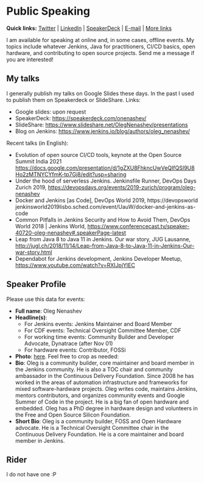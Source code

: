 # Public Speaking

**Quick links:**
[Twitter](https://twitter.com/oleg_nenashev) |
[LinkedIn](https://www.linkedin.com/in/onenashev/) |
[SpeakerDeck](https://speakerdeck.com/onenashev/) |
[E-mail](mailto:o.v.nenashev+opportunities@gmail.com) |
[More links](https://linktr.ee/onenashev)

I am available for speaking at online and, in some cases,
offline events.
My topics include whatever Jenkins, Java for practitioners, CI/CD basics, open hardware,
and contributing to open source projects.
Send me a message if you are interested!

## My talks

I generally publish my talks on Google Slides these days.
In the past I used to publish them on Speakerdeck or SlideShare.
Links:

* Google slides: upon request
* SpeakerDeck: https://speakerdeck.com/onenashev/ 
* SlideShare: https://www.slideshare.net/OlegNenashev/presentations
* Blog on Jenkins: https://www.jenkins.io/blog/authors/oleg_nenashev/

Recent talks (in English):

* Evolution of open source CI/CD tools, keynote at the Open Source Summit India 2021 https://docs.google.com/presentation/d/1gZXU8FhkncUwVeQIfQSI9U8Ho2zMTNYCYfmK-tp7Gj8/edit?usp=sharing
* Under the hood of serverless Jenkins. Jenkinsfile Runner, DevOps Days Zurich 2019, https://devopsdays.org/events/2019-zurich/program/oleg-nenashev 
* Docker and Jenkins [as Code], DevOps World 2019, https://devopsworld jenkinsworld2019lisbo.sched.com/event/UauW/docker-and-jenkins-as-code
* Common Pitfalls in Jenkins Security and How to Avoid Them, DevOps World 2018 | Jenkins World, https://www.conferencecast.tv/speaker-40720-oleg-nenashev#.speakerPage-latest 
* Leap from Java 8 to Java 11 in Jenkins. Our war story, JUG Lausanne, http://jugl.ch/2018/11/14/Leap-from-Java-8-to-Java-11-in-Jenkins-Our-war-story.html 
* Dependabot for Jenkins development, Jenkins Developer Meetup, https://www.youtube.com/watch?v=RXIJpjYlEC 

## Speaker Profile

Please use this data for events:

* **Full name**: Oleg Nenashev
* **Headline(s)**:
  * For Jenkins events: Jenkins Maintainer and Board Member 
  * For CDF events: Technical Oversight Committee Member, CDF
  * For working time events: Community Builder and Developer Advocate, Dynatrace (after Nov 01)
  * For hardware events: Contributor, FOSSi
*  **Photo**: [here](/images/profile.jpg).
   Feel free to crop as needed:
* **Bio**:
Oleg is a community builder, core maintainer and board member in the Jenkins community.
He is also a TOC chair and community ambassador in the Continuous Delivery Foundation.
Since 2008 he has worked in the areas of automation infrastructure and frameworks for mixed software-hardware projects.
Oleg writes code, maintains Jenkins, mentors contributors, and organizes community events and Google Summer of Code in the project.
He is a big fan of open hardware and embedded.
Oleg has a PhD degree in hardware design and volunteers in the Free and Open Source Silicon Foundation.
* **Short Bio**: Oleg is a community builder, FOSS and Open Hardware advocate. He is a Technical Oversight Committee chair in the Continuous Delivery Foundation. He is a core maintainer and board member in Jenkins.

## Rider

I do not have one :P
